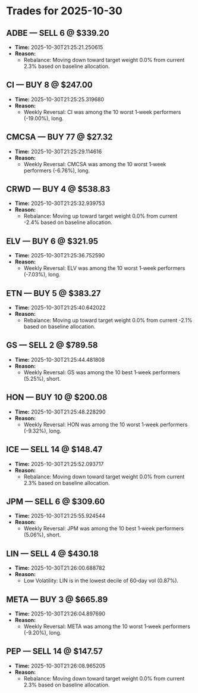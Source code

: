 # Trades for 2025-10-30

## ADBE — SELL 6 @ $339.20
- **Time:** 2025-10-30T21:25:21.250615
- **Reason:**
  - Rebalance: Moving down toward target weight 0.0% from current 2.3% based on baseline allocation.

## CI — BUY 8 @ $247.00
- **Time:** 2025-10-30T21:25:25.319680
- **Reason:**
  - Weekly Reversal: CI was among the 10 worst 1‑week performers (-19.00%), long.

## CMCSA — BUY 77 @ $27.32
- **Time:** 2025-10-30T21:25:29.114616
- **Reason:**
  - Weekly Reversal: CMCSA was among the 10 worst 1‑week performers (-6.76%), long.

## CRWD — BUY 4 @ $538.83
- **Time:** 2025-10-30T21:25:32.939753
- **Reason:**
  - Rebalance: Moving up toward target weight 0.0% from current -2.4% based on baseline allocation.

## ELV — BUY 6 @ $321.95
- **Time:** 2025-10-30T21:25:36.752590
- **Reason:**
  - Weekly Reversal: ELV was among the 10 worst 1‑week performers (-7.03%), long.

## ETN — BUY 5 @ $383.27
- **Time:** 2025-10-30T21:25:40.642022
- **Reason:**
  - Rebalance: Moving up toward target weight 0.0% from current -2.1% based on baseline allocation.

## GS — SELL 2 @ $789.58
- **Time:** 2025-10-30T21:25:44.481808
- **Reason:**
  - Weekly Reversal: GS was among the 10 best 1‑week performers (5.25%), short.

## HON — BUY 10 @ $200.08
- **Time:** 2025-10-30T21:25:48.228290
- **Reason:**
  - Weekly Reversal: HON was among the 10 worst 1‑week performers (-9.32%), long.

## ICE — SELL 14 @ $148.47
- **Time:** 2025-10-30T21:25:52.093717
- **Reason:**
  - Rebalance: Moving down toward target weight 0.0% from current 2.3% based on baseline allocation.

## JPM — SELL 6 @ $309.60
- **Time:** 2025-10-30T21:25:55.924544
- **Reason:**
  - Weekly Reversal: JPM was among the 10 best 1‑week performers (5.06%), short.

## LIN — SELL 4 @ $430.18
- **Time:** 2025-10-30T21:26:00.688782
- **Reason:**
  - Low Volatility: LIN is in the lowest decile of 60‑day vol (0.87%).

## META — BUY 3 @ $665.89
- **Time:** 2025-10-30T21:26:04.897690
- **Reason:**
  - Weekly Reversal: META was among the 10 worst 1‑week performers (-9.20%), long.

## PEP — SELL 14 @ $147.57
- **Time:** 2025-10-30T21:26:08.965205
- **Reason:**
  - Rebalance: Moving down toward target weight 0.0% from current 2.3% based on baseline allocation.

